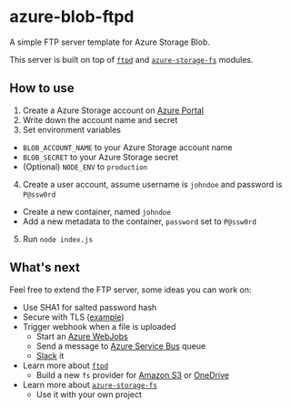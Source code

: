 azure-blob-ftpd
===============

A simple FTP server template for Azure Storage Blob.

This server is built on top of [`ftpd`](https://www.npmjs.com/package/ftpd) and [`azure-storage-fs`](https://www.npmjs.com/package/azure-storage-fs) modules.

## How to use

1. Create a Azure Storage account on [Azure Portal](https://portal.azure.com/)
2. Write down the account name and secret
3. Set environment variables
  * `BLOB_ACCOUNT_NAME` to your Azure Storage account name
  * `BLOB_SECRET` to your Azure Storage secret
  * (Optional) `NODE_ENV` to `production`
4. Create a user account, assume username is `johndoe` and password is `P@ssw0rd`
  * Create a new container, named `johndoe`
  * Add a new metadata to the container, `password` set to `P@ssw0rd`
5. Run `node index.js`

## What's next

Feel free to extend the FTP server, some ideas you can work on:

* Use SHA1 for salted password hash
* Secure with TLS ([example](https://github.com/sstur/nodeftpd/blob/master/test.js))
* Trigger webhook when a file is uploaded
  * Start an [Azure WebJobs](https://azure.microsoft.com/en-us/documentation/articles/web-sites-create-web-jobs/)
  * Send a message to [Azure Service Bus](https://azure.microsoft.com/en-us/documentation/articles/service-bus-nodejs-how-to-use-queues/) queue
  * [Slack](https://api.slack.com/) it
* Learn more about [`ftpd`](https://www.npmjs.com/package/ftpd)
  * Build a new `fs` provider for [Amazon S3](https://aws.amazon.com/s3/) or [OneDrive](https://onedrive.com/)
* Learn more about [`azure-storage-fs`](https://www.npmjs.com/package/azure-storage-fs)
  * Use it with your own project
